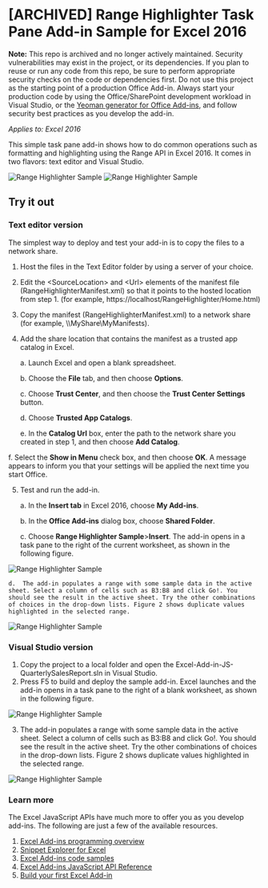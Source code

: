 # [ARCHIVED] Range Highlighter Task Pane Add-in Sample for Excel 2016

**Note:** This repo is archived and no longer actively maintained. Security vulnerabilities may exist in the project, or its dependencies. If you plan to reuse or run any code from this repo, be sure to perform appropriate security checks on the code or dependencies first. Do not use this project as the starting point of a production Office Add-in. Always start your production code by using the Office/SharePoint development workload in Visual Studio, or the [Yeoman generator for Office Add-ins](https://github.com/OfficeDev/generator-office), and follow security best practices as you develop the add-in. 

_Applies to: Excel 2016_

This simple task pane add-in shows how to do common operations such as formatting and highlighting using the Range API in Excel 2016. It comes in two flavors: text editor and Visual Studio.

![Range Highlighter Sample](images/RangeHighlighter_taskpane.PNG)
![Range Highlighter Sample](images/RangeHighlighter_result.PNG)


## Try it out
### Text editor version

The simplest way to deploy and test your add-in is to copy the files to a network share.

1.  Host the files in the Text Editor folder by using a server of your choice.
2.  Edit the \<SourceLocation\> and \<Url\> elements of the manifest file (RangeHighlighterManifest.xml) so that it points to the hosted location from step 1. (for example, https://localhost/RangeHighlighter/Home.html)
3.  Copy the manifest (RangeHighlighterManifest.xml) to a network share (for example, \\\MyShare\MyManifests).
4.  Add the share location that contains the manifest as a trusted app catalog in Excel.

    a.  Launch Excel and open a blank spreadsheet.

    b.  Choose the **File** tab, and then choose **Options**.

    c.  Choose **Trust Center**, and then choose the **Trust Center Settings** button.

    d.  Choose **Trusted App Catalogs**.

    e.  In the **Catalog Url** box, enter the path to the network share you created in step 1, and then choose **Add Catalog**.

   f.  Select the **Show in Menu** check box, and then choose **OK**. A message appears to inform you that your settings will be applied the next time you start Office.

5.  Test and run the add-in.

    a.  In the **Insert tab** in Excel 2016, choose **My Add-ins**.

    b.  In the **Office Add-ins** dialog box, choose **Shared Folder**.

    c.  Choose **Range Highlighter Sample**>**Insert**. The add-in opens in a task pane to the right of the current worksheet, as shown in the following figure.

  ![Range Highlighter Sample](images/RangeHighlighter_taskpane.PNG)

    d.  The add-in populates a range with some sample data in the active sheet. Select a column of cells such as B3:B8 and click Go!. You should see the result in the active sheet. Try the other combinations of choices in the drop-down lists. Figure 2 shows duplicate values highlighted in the selected range.

  ![Range Highlighter Sample](images/RangeHighlighter_result.PNG)

### Visual Studio version
1.  Copy the project to a local folder and open the Excel-Add-in-JS-QuarterlySalesReport.sln in Visual Studio.
2.  Press F5 to build and deploy the sample add-in. Excel launches and the add-in opens in a task pane to the right of a blank worksheet, as shown in the following figure.

  ![Range Highlighter Sample](images/RangeHighlighter_taskpane.PNG)

3. The add-in populates a range with some sample data in the active sheet. Select a column of cells such as B3:B8 and click Go!. You should see the result in the active sheet. Try the other combinations of choices in the drop-down lists. Figure 2 shows duplicate values highlighted in the selected range.

  ![Range Highlighter Sample](images/RangeHighlighter_result.PNG)


### Learn more

The Excel JavaScript APIs have much more to offer you as you develop add-ins. The following are just a few of the available resources.

1.  [Excel Add-ins programming overview](https://github.com/OfficeDev/office-js-docs/blob/master/excel/excel-add-ins-programming-overview.md)
2.  [Snippet Explorer for Excel](http://officesnippetexplorer.azurewebsites.net/#/snippets/excel)
3.  [Excel Add-ins code samples](https://github.com/OfficeDev/office-js-docs/blob/master/excel/excel-add-ins-code-samples.md)
4.  [Excel Add-ins JavaScript API Reference](https://github.com/OfficeDev/office-js-docs/blob/master/excel/excel-add-ins-javascript-reference.md)
5.  [Build your first Excel Add-in](https://github.com/OfficeDev/office-js-docs/blob/master/excel/build-your-first-excel-add-in.md)
